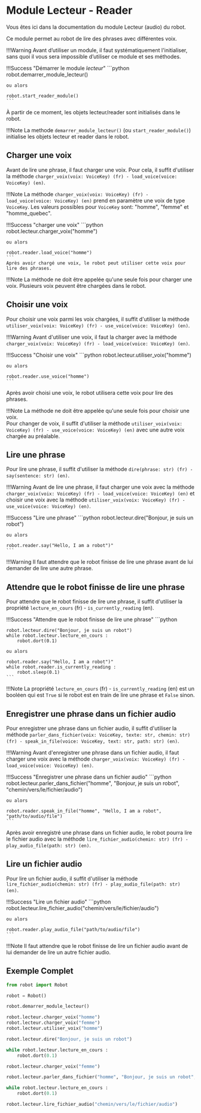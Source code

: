 # Module Lecteur - Reader

Vous êtes ici dans la documentation du module Lecteur (audio) du robot.

Ce module permet au robot de lire des phrases avec différentes voix.

!!!Warning
    Avant d’utiliser un module, il faut systématiquement l'initialiser, sans quoi il vous sera impossible d’utiliser ce module et ses méthodes.

!!!Success "Démarrer le module *lecteur*"
    ```python
    robot.demarrer_module_lecteur()

    ou alors

    robot.start_reader_module()
    ```

À partir de ce moment, les objets lecteur/reader sont initialisés dans le robot.

!!!Note
    La methode `demarrer_module_lecteur()` (ou `start_reader_module()`) initialise les objets lecteur et reader dans le robot.

## Charger une voix

Avant de lire une phrase, il faut charger une voix. Pour cela, il suffit d'utiliser la méthode `charger_voix(voix: VoiceKey) (fr) - load_voice(voice: VoiceKey) (en)`.

!!!Note
    La méthode `charger_voix(voix: VoiceKey) (fr) - load_voice(voice: VoiceKey) (en)` prend en paramètre une voix de type `VoiceKey`.
    Les valeurs possibles pour `VoiceKey` sont: "homme", "femme" et "homme_quebec".

!!!Success "charger une voix"
    ```python
    robot.lecteur.charger_voix("homme")

    ou alors

    robot.reader.load_voice("homme")
    ```
    Après avoir chargé une voix, le robot peut utiliser cette voix pour lire des phrases.

!!!Note
    La méthode ne doit être appelée qu'une seule fois pour charger une voix.
    Plusieurs voix peuvent être chargées dans le robot.

## Choisir une voix

Pour choisir une voix parmi les voix chargées, il suffit d'utiliser la méthode `utiliser_voix(voix: VoiceKey) (fr) - use_voice(voice: VoiceKey) (en)`.

!!!Warning
    Avant d'utiliser une voix, il faut la charger avec la méthode `charger_voix(voix: VoiceKey) (fr) - load_voice(voice: VoiceKey) (en)`.

!!!Success "Choisir une voix"
    ```python
    robot.lecteur.utiliser_voix("homme")

    ou alors

    robot.reader.use_voice("homme")
    ```

Après avoir choisi une voix, le robot utilisera cette voix pour lire des phrases.

!!!Note
    La méthode ne doit être appelée qu'une seule fois pour choisir une voix.  
    Pour changer de voix, il suffit d'utiliser la méthode `utiliser_voix(voix: VoiceKey) (fr) - use_voice(voice: VoiceKey) (en)` avec une autre voix chargée au préalable.

## Lire une phrase

Pour lire une phrase, il suffit d'utiliser la méthode `dire(phrase: str) (fr) - say(sentence: str) (en)`.

!!!Warning
    Avant de lire une phrase, il faut charger une voix avec la méthode `charger_voix(voix: VoiceKey) (fr) - load_voice(voice: VoiceKey) (en)` et choisir une voix avec la méthode `utiliser_voix(voix: VoiceKey) (fr) - use_voice(voice: VoiceKey) (en)`.

!!!Success "Lire une phrase"
    ```python
    robot.lecteur.dire("Bonjour, je suis un robot")

    ou alors

    robot.reader.say("Hello, I am a robot")"
    ```

!!!Warning
    Il faut attendre que le robot finisse de lire une phrase avant de lui demander de lire une autre phrase.

## Attendre que le robot finisse de lire une phrase

Pour attendre que le robot finisse de lire une phrase, il suffit d'utiliser la propriété `lecture_en_cours` (fr) - `is_currently_reading` (en).

!!!Success "Attendre que le robot finisse de lire une phrase"
    ```python

    robot.lecteur.dire("Bonjour, je suis un robot")
    while robot.lecteur.lecture_en_cours :
        robot.dort(0.1)

    ou alors

    robot.reader.say("Hello, I am a robot")"
    while robot.reader.is_currently_reading :
        robot.sleep(0.1)
    ```

!!!Note
    La propriété `lecture_en_cours` (fr) - `is_currently_reading` (en) est un booléen qui est `True` si le robot est en train de lire une phrase et `False` sinon.

## Enregistrer une phrase dans un fichier audio

Pour enregistrer une phrase dans un fichier audio, il suffit d'utiliser la méthode `parler_dans_fichier(voix: VoiceKey, texte: str, chemin: str) (fr) - speak_in_file(voice: VoiceKey, text: str, path: str) (en)`.

!!!Warning
    Avant d'enregistrer une phrase dans un fichier audio, il faut charger une voix avec la méthode `charger_voix(voix: VoiceKey) (fr) - load_voice(voice: VoiceKey) (en)`.

!!!Success "Enregistrer une phrase dans un fichier audio"
    ```python
    robot.lecteur.parler_dans_fichier("homme", "Bonjour, je suis un robot", "chemin/vers/le/fichier/audio")

    ou alors

    robot.reader.speak_in_file("homme", "Hello, I am a robot", "path/to/audio/file")
    ```

Après avoir enregistré une phrase dans un fichier audio, le robot pourra lire le fichier audio avec la méthode `lire_fichier_audio(chemin: str) (fr) - play_audio_file(path: str) (en)`.

## Lire un fichier audio

Pour lire un fichier audio, il suffit d'utiliser la méthode `lire_fichier_audio(chemin: str) (fr) - play_audio_file(path: str) (en)`.

!!!Success "Lire un fichier audio"
    ```python
    robot.lecteur.lire_fichier_audio("chemin/vers/le/fichier/audio")

    ou alors

    robot.reader.play_audio_file("path/to/audio/file")
    ```

!!!Note
    Il faut attendre que le robot finisse de lire un fichier audio avant de lui demander de lire un autre fichier audio.

## Exemple Complet

```python
from robot import Robot

robot = Robot()

robot.demarrer_module_lecteur()

robot.lecteur.charger_voix("homme")
robot.lecteur.charger_voix("femme")
robot.lecteur.utiliser_voix("homme")

robot.lecteur.dire("Bonjour, je suis un robot")

while robot.lecteur.lecture_en_cours :
    robot.dort(0.1)

robot.lecteur.charger_voix("femme")

robot.lecteur.parler_dans_fichier("homme", "Bonjour, je suis un robot", "chemin/vers/le/fichier/audio")

while robot.lecteur.lecture_en_cours :
    robot.dort(0.1)

robot.lecteur.lire_fichier_audio("chemin/vers/le/fichier/audio")
```
